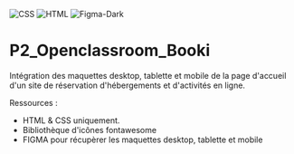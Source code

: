 ![CSS](https://github.com/GaryVH01/P2_Openclassroom_Booki/assets/124792314/7a536f72-f9bb-4d4e-9bb9-4c2e30af74b8) 
![HTML](https://github.com/GaryVH01/P2_Openclassroom_Booki/assets/124792314/fe4c5645-9307-4280-ac2d-bb6bd668c589)
![Figma-Dark](https://github.com/GaryVH01/P3_Openclassroom_OhMyFood/assets/124792314/ca7161a4-a380-40a3-b14b-8e5b0fd54fa7)

# P2_Openclassroom_Booki
Intégration des maquettes desktop, tablette et mobile de la page d'accueil d'un site de réservation d'hébergements et d'activités en ligne.

Ressources : 
* HTML & CSS uniquement. 
* Bibliothèque d'icônes fontawesome
* FIGMA pour récupèrer les maquettes desktop, tablette et mobile
